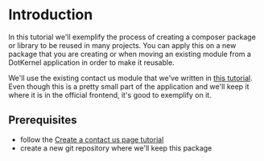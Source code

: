 # Introduction

In this tutorial we'll exemplify the process of creating a composer package or library to be reused in many projects. You can apply this on a new package that you are creating or when moving an existing module from a DotKernel application in order to make it reusable.

We'll use the existing contact us module that we've written in [this tutorial](https://github.com/dotkernel/dotkernel/tree/master/tutorials/creating-a-contact-us-page). Even though this is a pretty small part of the application and we'll keep it where it is in the official frontend, it's good to exemplify on it.

## Prerequisites

* follow the [Create a contact us page tutorial](https://github.com/dotkernel/dotkernel/tree/master/tutorials/creating-a-contact-us-page)
* create a new git repository where we'll keep this package
